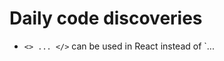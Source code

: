 # Daily code discoveries

 - `<> ... </>` can be used in React instead of `<Fragment>...</Fragment>
